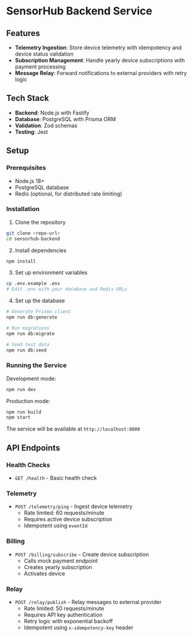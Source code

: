 # SensorHub Backend Service

## Features

- **Telemetry Ingestion**: Store device telemetry with idempotency and device status validation
- **Subscription Management**: Handle yearly device subscriptions with payment processing
- **Message Relay**: Forward notifications to external providers with retry logic

## Tech Stack

- **Backend**: Node.js with Fastify
- **Database**: PostgreSQL with Prisma ORM
- **Validation**: Zod schemas
- **Testing**: Jest

## Setup

### Prerequisites

- Node.js 18+
- PostgreSQL database
- Redis (optional, for distributed rate limiting)

### Installation

1. Clone the repository

```bash
git clone <repo-url>
cd sensorhub-backend
```

2. Install dependencies

```bash
npm install
```

3. Set up environment variables

```bash
cp .env.example .env
# Edit .env with your database and Redis URLs
```

4. Set up the database

```bash
# Generate Prisma client
npm run db:generate

# Run migrations
npm run db:migrate

# Seed test data
npm run db:seed
```

### Running the Service

Development mode:

```bash
npm run dev
```

Production mode:

```bash
npm run build
npm start
```

The service will be available at `http://localhost:8080`

## API Endpoints

### Health Checks

- `GET /health` - Basic health check

### Telemetry

- `POST /telemetry/ping` - Ingest device telemetry
  - Rate limited: 60 requests/minute
  - Requires active device subscription
  - Idempotent using `eventId`

### Billing

- `POST /billing/subscribe` - Create device subscription
  - Calls mock payment endpoint
  - Creates yearly subscription
  - Activates device

### Relay

- `POST /relay/publish` - Relay messages to external provider
  - Rate limited: 50 requests/minute
  - Requires API key authentication
  - Retry logic with exponential backoff
  - Idempotent using `x-idempotency-key` header
